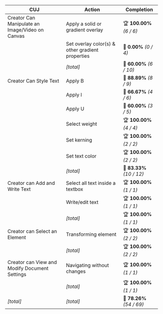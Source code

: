 | **CUJ**                                         | **Action**                                       | **Completion**            |
| ----------------------------------------------- | ------------------------------------------------ | ------------------------- |
| Creator Can Manipulate an Image/Video on Canvas | Apply a solid or gradient overlay                | 🏆 **100.00%** *(6 / 6)*  |
|                                                 | Set overlay color(s) & other gradient properties | 🚨 **0.00%** *(0 / 4)*    |
|                                                 | *[total]*                                        | 🛴 **60.00%** *(6 / 10)*  |
| Creator Can Style Text                          | Apply B                                          | 🛴 **88.89%** *(8 / 9)*   |
|                                                 | Apply I                                          | 🛴 **66.67%** *(4 / 6)*   |
|                                                 | Apply U                                          | 🛴 **60.00%** *(3 / 5)*   |
|                                                 | Select weight                                    | 🏆 **100.00%** *(4 / 4)*  |
|                                                 | Set kerning                                      | 🏆 **100.00%** *(2 / 2)*  |
|                                                 | Set text color                                   | 🏆 **100.00%** *(2 / 2)*  |
|                                                 | *[total]*                                        | 🛴 **83.33%** *(10 / 12)* |
| Creator can Add and Write Text                  | Select all text inside a textbox                 | 🏆 **100.00%** *(1 / 1)*  |
|                                                 | Write/edit text                                  | 🏆 **100.00%** *(1 / 1)*  |
|                                                 | *[total]*                                        | 🏆 **100.00%** *(1 / 1)*  |
| Creator can Select an Element                   | Transforming element                             | 🏆 **100.00%** *(2 / 2)*  |
|                                                 | *[total]*                                        | 🏆 **100.00%** *(2 / 2)*  |
| Creator can View and Modify Document Settings   | Navigating without changes                       | 🏆 **100.00%** *(1 / 1)*  |
|                                                 | *[total]*                                        | 🏆 **100.00%** *(1 / 1)*  |
| *\[total\]*                                     | *\[total\]*                                      | 🛴 **78.26%** *(54 / 69)* |